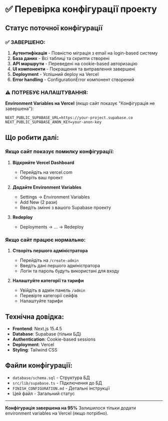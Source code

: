 # ✅ Перевірка конфігурації проекту

## Статус поточної конфігурації

### ✅ ЗАВЕРШЕНО:

1. **Аутентифікація** - Повністю міграція з email на login-based систему
2. **База даних** - Всі таблиці та скрипти створені
3. **API маршрути** - Переведені на cookie-based авторизацію  
4. **UI компоненти** - Покращення та виправлення завершені
5. **Deployment** - Успішний deploy на Vercel
6. **Error handling** - ConfigurationError компонент створений

### ⚠️ ПОТРЕБУЄ НАЛАШТУВАННЯ:

**Environment Variables на Vercel** (якщо сайт показує "Конфігурація не завершена"):

```
NEXT_PUBLIC_SUPABASE_URL=https://your-project.supabase.co
NEXT_PUBLIC_SUPABASE_ANON_KEY=your-anon-key
```

## Що робити далі:

### Якщо сайт показує помилку конфігурації:

1. **Відкрийте Vercel Dashboard**
   - Перейдіть на vercel.com
   - Оберіть ваш проект

2. **Додайте Environment Variables**
   - Settings → Environment Variables
   - Add New (2 рази)
   - Введіть змінні з вашого Supabase проекту

3. **Redeploy**
   - Deployments → ... → Redeploy

### Якщо сайт працює нормально:

1. **Створіть першого адміністратора**
   - Перейдіть на `/create-admin`
   - Введіть дані першого адміністратора
   - Логін та пароль будуть використані для входу

2. **Налаштуйте категорії та тарифи**
   - Увійдіть в адмін панель `/admin` 
   - Перевірте категорії сейфів
   - Налаштуйте тарифи

## Технічна довідка:

- **Frontend**: Next.js 15.4.5
- **Database**: Supabase (тільки БД)
- **Authentication**: Cookie-based sessions
- **Deployment**: Vercel
- **Styling**: Tailwind CSS

## Файли конфігурації:

- `database/schema.sql` - Структура БД
- `src/lib/supabase.ts` - Підключення до БД
- `FINISH_CONFIGURATION.md` - Детальні інструкції
- Цей файл - Загальний статус

---

**Конфігурація завершена на 95%** 
Залишилося тільки додати environment variables на Vercel (якщо потрібно).
